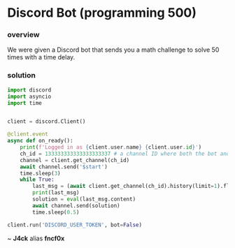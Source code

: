# Discord Bot (programming 500)

### overview
We were given a Discord bot that sends you a math challenge to solve 50 times with a time delay.

### solution

```python
import discord
import asyncio
import time


client = discord.Client()

@client.event
async def on_ready():
    print(f'Logged in as {client.user.name} {client.user.id}')
    ch_id = 133333333333333333337 # a channel ID where both the bot and you are joined
    channel = client.get_channel(ch_id)
    await channel.send('$start')
    time.sleep(3)
    while True:
        last_msg = (await client.get_channel(ch_id).history(limit=1).flatten())[0]
        print(last_msg)
        solution = eval(last_msg.content)
        await channel.send(solution)
        time.sleep(0.5)

client.run('DISCORD_USER_TOKEN', bot=False)

```


~ **J4ck** alias **fncf0x**

